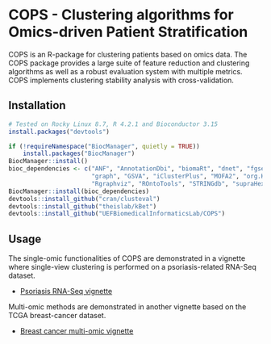 # COPS - Clustering algorithms for Omics-driven Patient Stratification

COPS is an R-package for clustering patients based on omics data. The COPS package provides a large suite of feature reduction and clustering algorithms as well as a robust evaluation system with multiple metrics. COPS implements clustering stability analysis with cross-validation. 

## Installation

```R
# Tested on Rocky Linux 8.7, R 4.2.1 and Bioconductor 3.15
install.packages("devtools")

if (!requireNamespace("BiocManager", quietly = TRUE))
    install.packages("BiocManager")
BiocManager::install()
bioc_dependencies <- c("ANF", "AnnotationDbi", "biomaRt", "dnet", "fgsea", 
                       "graph", "GSVA", "iClusterPlus", "MOFA2", "org.Hs.eg.db", 
                       "Rgraphviz", "ROntoTools", "STRINGdb", "supraHex")
BiocManager::install(bioc_dependencies)
devtools::install_github("cran/clusteval")
devtools::install_github("theislab/kBet")
devtools::install_github("UEFBiomedicalInformaticsLab/COPS")
```
## Usage
The single-omic functionalities of COPS are demonstrated in a vignette where single-view clustering is performed on a psoriasis-related RNA-Seq dataset.
* [Psoriasis RNA-Seq vignette](https://htmlpreview.github.io/?https://github.com/UEFBiomedicalInformaticsLab/COPS/blob/master/vignettes/Psoriasis.html)

Multi-omic methods are demonstrated in another vignette based on the TCGA breast-cancer dataset.
* [Breast cancer multi-omic vignette](https://htmlpreview.github.io/?https://github.com/UEFBiomedicalInformaticsLab/COPS/blob/master/vignettes/Breast_Cancer.html)
